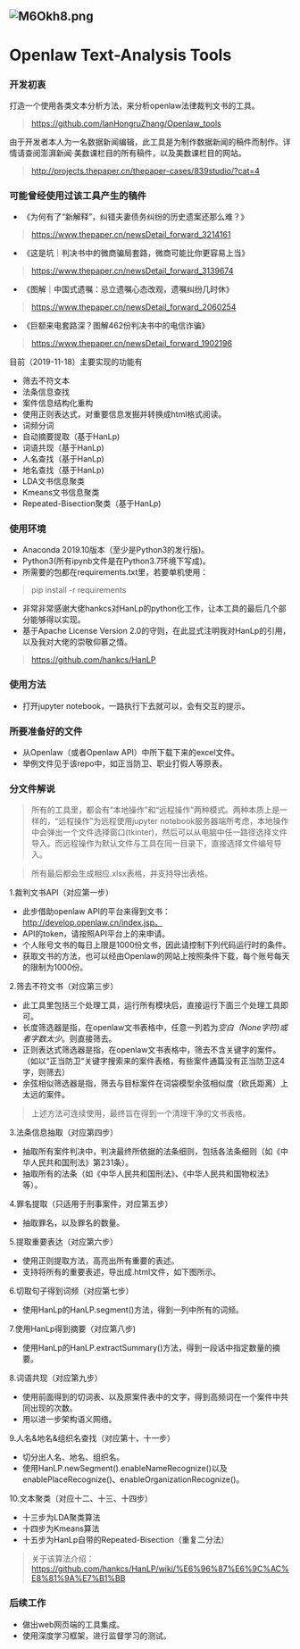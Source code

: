 ![M6Okh8.png](https://s2.ax1x.com/2019/11/18/M6Okh8.png)
------------------------------------------------------------------------------

# Openlaw Text-Analysis Tools
### 开发初衷
打造一个使用各类文本分析方法，来分析openlaw法律裁判文书的工具。
> https://github.com/IanHongruZhang/Openlaw_tools

由于开发者本人为一名数据新闻编辑，此工具是为制作数据新闻的稿件而制作。详情请查阅澎湃新闻·美数课栏目的所有稿件，以及美数课栏目的网站。

> http://projects.thepaper.cn/thepaper-cases/839studio/?cat=4

### 可能曾经使用过该工具产生的稿件
* 《为何有了“新解释”，纠错夫妻债务纠纷的历史遗案还那么难？》

> https://www.thepaper.cn/newsDetail_forward_3214161

* 《这是坑｜判决书中的微商骗局套路，微商可能比你更容易上当》

> https://www.thepaper.cn/newsDetail_forward_3139674

* 《图解｜中国式遗嘱：忌立遗嘱心态改观，遗嘱纠纷几时休》

> https://www.thepaper.cn/newsDetail_forward_2060254

* 《巨额来电套路深？图解462份判决书中的电信诈骗》

> https://www.thepaper.cn/newsDetail_forward_1902196  

目前（2019-11-18）主要实现的功能有
* 筛去不符文本
* 法条信息查找
* 案件信息结构化重构
* 使用正则表达式，对重要信息发掘并转换成html格式阅读。
* 词频分词
* 自动摘要提取（基于HanLp)
* 词语共现（基于HanLp)
* 人名查找（基于HanLp)
* 地名查找（基于HanLp)
* LDA文书信息聚类
* Kmeans文书信息聚类
* Repeated-Bisection聚类（基于HanLp)

### 使用环境
* Anaconda 2019.10版本（至少是Python3的发行版)。
* Python3(所有ipynb文件是在Python3.7环境下写成)。
* 所需要的包都在requirements.txt里，若要单机使用：
> pip install -r requirements

* 非常非常感谢大佬hankcs对HanLp的python化工作，让本工具的最后几个部分能够得以实现。
* 基于Apache License Version 2.0的守则，在此显式注明我对HanLp的引用，以及我对大佬的崇敬仰慕之情。
> https://github.com/hankcs/HanLP

### 使用方法
* 打开jupyter notebook，一路执行下去就可以，会有交互的提示。

### 所要准备好的文件
* 从Openlaw（或者Openlaw API）中所下载下来的excel文件。
* 举例文件见于该repo中，如正当防卫、职业打假人等原表。

### 分文件解说

> 所有的工具里，都会有“本地操作”和“远程操作”两种模式。两种本质上是一样的，“远程操作”为远程使用jupyter notebook服务器端所考虑，本地操作中会弹出一个文件选择窗口(tkinter)，然后可以从电脑中任一路径选择文件导入。而远程操作为默认文件与工具在同一目录下，直接选择文件编号导入。

> 所有最后都会生成相应.xlsx表格，并支持导出表格。

1.裁判文书API（对应第一步）
* 此步借助openlaw API的平台来得到文书：http://develop.openlaw.cn/index.jsp。
* API的token，请按照API平台上的来申请。
* 个人账号文书的每日上限是1000份文书，因此请控制下列代码运行时的条件。
* 获取文书的方法，也可以经由Openlaw的网站上按照条件下载，每个账号每天的限制为1000份。

2.筛去不符文书（对应第三步）
* 此工具里包括三个处理工具，运行所有模块后，直接运行下面三个处理工具即可。
* 长度筛选器是指，在openlaw文书表格中，任意一列若为*空白（None字符)或者字数太少*。则直接筛去。
* 正则表达式筛选器是指，在openlaw文书表格中，筛去不含关键字的案件。（如以“正当防卫“关键字搜索来的案件表格，有些案件通篇没有正当防卫这4字，则筛去）
* 余弦相似筛选器是指，筛去与目标案件在词袋模型余弦相似度（欧氏距离）上太远的案件。
>上述方法可连续使用，最终旨在得到一个清理干净的文书表格。

3.法条信息抽取（对应第四步）
* 抽取所有案件判决中，判决最终所依据的法条细则，包括各法条细则（如《中华人民共和国刑法》第231条）。
* 抽取所有的法条（如《中华人民共和国刑法》、《中华人民共和国物权法》等）。

4.罪名提取（只适用于刑事案件，对应第五步）
* 抽取罪名，以及罪名的数量。

5.提取重要表达（对应第六步）
* 使用正则提取方法，高亮出所有重要的表述。
* 支持将所有的重要表述，导出成.html文件，如下图所示。

6.切取句子得到词频（对应第七步）
* 使用HanLp的HanLP.segment()方法，得到一列中所有的词频。

7.使用HanLp得到摘要（对应第八步)
* 使用HanLp的HanLP.extractSummary()方法，得到一段话中指定数量的摘要。

8.词语共现（对应第九步）
* 使用前面得到的切词表、以及原案件表中的文字，得到高频词在一个案件中共同出现的次数。
* 用以进一步架构语义网络。

9.人名&地名&组织名查找（对应第十、十一步）
* 切分出人名、地名、组织名。
* 使用HanLP.newSegment().enableNameRecognize()以及enablePlaceRecognize()、enableOrganizationRecognize()。

10.文本聚类（对应十二、十三、十四步）
* 十三步为LDA聚类算法
* 十四步为Kmeans算法
* 十五步为HanLp自带的Repeated-Bisection（重复二分法）
> 关于该算法介绍：https://github.com/hankcs/HanLP/wiki/%E6%96%87%E6%9C%AC%E8%81%9A%E7%B1%BB

### 后续工作
* 做出web网页端的工具集成。
* 使用深度学习框架，进行监督学习的测试。
